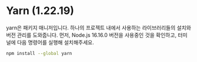 # Yarn (1.22.19)



yarn은 패키지 매니저입니다. 하나의 프로젝트 내에서 사용하는 라이브러리들의 설치와 버전 관리를 도와줍니다. 먼저, Node.js 16.16.0 버전을 사용중인 것을 확인하고, 터미널에 다음 명령어를 실행해 설치해주세요.

```bash
npm install --global yarn
```
